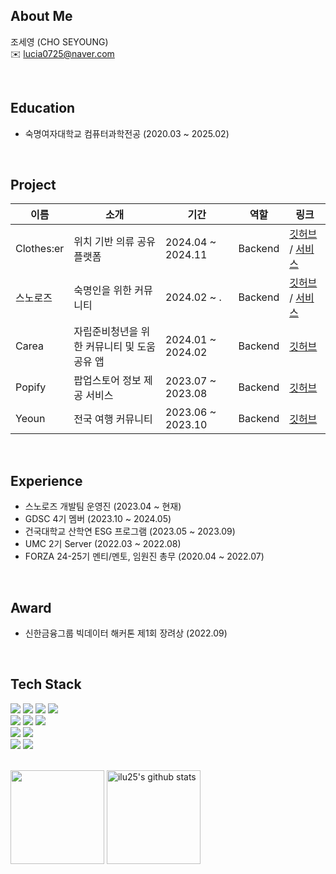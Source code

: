 ## About Me
조세영 (CHO SEYOUNG)  
✉️ lucia0725@naver.com

<br>

## Education
- 숙명여자대학교 컴퓨터과학전공 (2020.03 ~ 2025.02)

<br>

## Project
|이름|소개|기간|역할|링크|  
|---|-----|---|---|--|
|Clothes:er|위치 기반 의류 공유 플랫폼|2024.04 ~ 2024.11|Backend|[깃허브](https://github.com/Clothes-er/Clothes-er_BE) / [서비스](https://www.clotheser.co.kr/)|
|스노로즈|숙명인을 위한 커뮤니티|2024.02 ~ .|Backend|[깃허브](https://github.com/snorose) / [서비스](https://snorose.com/)|
|Carea|자립준비청년을 위한 커뮤니티 및 도움 공유 앱|2024.01 ~ 2024.02|Backend|[깃허브](https://github.com/Clothes-er/Clothes-er_BE)|
|Popify|팝업스토어 정보 제공 서비스|2023.07 ~ 2023.08|Backend|[깃허브](https://github.com/OFFICIAL-POPIFY/server)|
|Yeoun|전국 여행 커뮤니티|2023.06 ~ 2023.10|Backend|[깃허브](https://github.com/YE0UN/yeoun-server)|

<br>

## Experience
- 스노로즈 개발팀 운영진 (2023.04 ~ 현재)
- GDSC 4기 멤버 (2023.10 ~ 2024.05)
- 건국대학교 산학연 ESG 프로그램 (2023.05 ~ 2023.09)
- UMC 2기 Server (2022.03 ~ 2022.08)
- FORZA 24-25기 멘티/멘토, 임원진 총무 (2020.04 ~ 2022.07)

<br>

## Award
- 신한금융그룹 빅데이터 해커톤 제1회 장려상 (2022.09)

<br>

## Tech Stack
<div style="margin: ; text-align: left;" "text-align: left;">
  <img src="https://img.shields.io/badge/Java-007396?style=for-the-badge&logo=Java&logoColor=white">
  <img src="https://img.shields.io/badge/Python-3776AB?style=for-the-badge&logo=Python&logoColor=white">
  <img src="https://img.shields.io/badge/Javascript-F7DF1E?style=for-the-badge&logo=Javascript&logoColor=white">
  <img src="https://img.shields.io/badge/Node.js-339933?style=for-the-badge&logo=Node.js&logoColor=white">
  <br>
  <img src="https://img.shields.io/badge/Spring-6DB33F?style=for-the-badge&logo=spring&logoColor=white">
  <img src="https://img.shields.io/badge/Django-092E20?style=for-the-badge&logo=Django&logoColor=white">
  <img src="https://img.shields.io/badge/Express-000000?style=for-the-badge&logo=Express&logoColor=white">
  <br>
  <img src="https://img.shields.io/badge/MySQL-4479A1?style=for-the-badge&logo=MySQL&logoColor=white">
  <img src="https://img.shields.io/badge/MongoDB-47A248?style=for-the-badge&logo=MongoDB&logoColor=white">
  <br>
  <img src="https://img.shields.io/badge/Amazon AWS-232F3E?style=for-the-badge&logo=Amazon AWS&logoColor=white">
  <img src="https://img.shields.io/badge/Google_Cloud-4285F4?style=for-the-badge&logo=google-cloud&logoColor=white">
</div>

<br>

<a href="https://github.com/ilu25"><img align="center" style="height:150px" src="https://github-readme-stats.vercel.app/api/top-langs/?username=ilu25&layout=compact" /></a>
<a href="https://github.com/ilu25"><img align="center" style="height:150px" src="https://github-readme-stats.vercel.app/api?username=ilu25&show_icons=true&include_all_commits=true" alt="ilu25's github stats" /></a>
